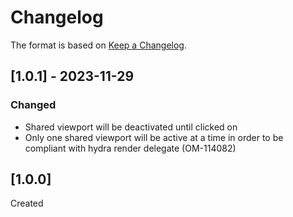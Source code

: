 # Changelog
The format is based on [Keep a Changelog](https://keepachangelog.com/en/1.0.0/).

## [1.0.1] - 2023-11-29
### Changed
- Shared viewport will be deactivated until clicked on
- Only one shared viewport will be active at a time in order to be compliant with hydra render delegate (OM-114082)

## [1.0.0]
Created
